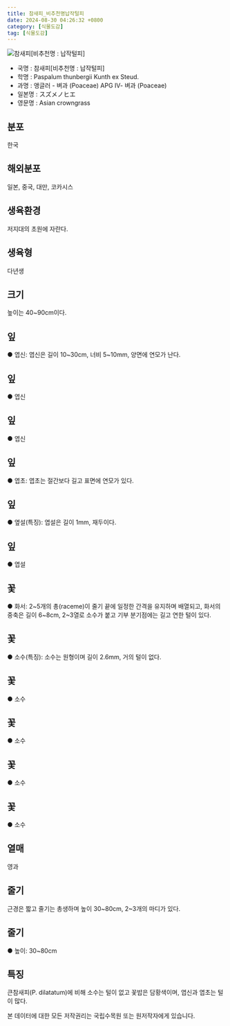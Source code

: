 ```yaml
---
title: 참새피_비추천명납작털피
date: 2024-08-30 04:26:32 +0800
category: [식물도감]
tag: [식물도감]
---
```




![참새피[비추천명 : 납작털피]](/fileUpload/plants/basic/Gramineae/Paspalum/14618/1_th2.JPG)
- 국명 : 참새피[비추천명 : 납작털피]
- 학명 : Paspalum thunbergii Kunth ex Steud.
- 과명 : 앵글러 - 벼과 (Poaceae) APG Ⅳ- 벼과 (Poaceae)
- 일본명 : スズメノヒエ
- 영문명 : Asian crowngrass


## 분포
한국
## 해외분포
일본, 중국, 대만, 코카시스
## 생육환경
저지대의 초원에 자란다.
## 생육형
다년생
## 크기
높이는 40~90cm이다.
## 잎
● 엽신: 엽신은 길이 10~30cm, 너비 5~10mm, 양면에 연모가 난다.
## 잎
● 엽신
## 잎
● 엽신
## 잎
● 엽초: 엽초는 절간보다 길고 표면에 연모가 있다.
## 잎
● 옆설(특징): 엽설은 길이 1mm, 재두이다.
## 잎
● 엽설
## 꽃
● 화서: 2~5개의 총(raceme)이 줄기 끝에 일정한 간격을 유지하며 배열되고, 화서의 중축은 길이 6~8cm, 2~3열로 소수가 붙고 기부 분기점에는 길고 연한 털이 있다.
## 꽃
● 소수(특징): 소수는 원형이며 길이 2.6mm, 거의 털이 없다.
## 꽃
● 소수
## 꽃
● 소수
## 꽃
● 소수
## 꽃
● 소수
## 열매
영과
## 줄기
근경은 짧고 줄기는 총생하며 높이 30~80cm, 2~3개의 마디가 있다.
## 줄기
● 높이: 30~80cm
## 특징
큰참새피(P. dilatatum)에 비해 소수는 털이 없고 꽃밥은 담황색이며, 엽신과 엽초는 털이 많다.






본 데이터에 대한 모든 저작권리는 국립수목원 또는 원저작자에게 있습니다.
